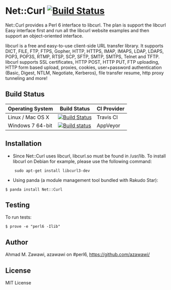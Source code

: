 # Net::Curl [![Build Status](https://travis-ci.org/azawawi/perl6-net-curl.svg?branch=master)](https://travis-ci.org/azawawi/perl6-net-curl)

Net::Curl provides a Perl 6 interface to libcurl.
The plan is support the libcurl Easy interface first
and run all the libcurl website examples
and then support an object-oriented interface.

libcurl is a free and easy-to-use client-side URL transfer library.
It supports DICT, FILE, FTP, FTPS, Gopher, HTTP, HTTPS, IMAP, IMAPS,
LDAP, LDAPS, POP3, POP3S, RTMP, RTSP, SCP, SFTP, SMTP, SMTPS, Telnet
and TFTP. libcurl supports SSL certificates, HTTP POST, HTTP PUT,
FTP uploading, HTTP form based upload, proxies, cookies,
user+password authentication (Basic, Digest, NTLM, Negotiate, Kerberos), 
file transfer resume, http proxy tunneling and more!

## Build Status

| Operating System  |   Build Status  | CI Provider |
| ----------------- | --------------- | ----------- |
| Linux / Mac OS X  | [![Build Status](https://travis-ci.org/azawawi/perl6-net-curl.svg?branch=master)](https://travis-ci.org/azawawi/perl6-net-curl)  | Travis CI |
| Windows 7 64-bit  | [![Build status](https://ci.appveyor.com/api/projects/status/github/azawawi/perl6-net-curl?svg=true)](https://ci.appveyor.com/project/azawawi/perl6-net-curl/branch/master)  | AppVeyor |

## Installation

* Since Net::Curl uses libcurl, libcurl.so must be found in /usr/lib.
To install libcurl on Debian for example, please use the following command:

```
	sudo apt-get install libcurl3-dev
```

* Using panda (a module management tool bundled with Rakudo Star):

```
$ panda install Net::Curl
```

## Testing

To run tests:

```
$ prove -e "perl6 -Ilib"
```

## Author

Ahmad M. Zawawi, azawawi on #perl6, https://github.com/azawawi/

## License

MIT License
